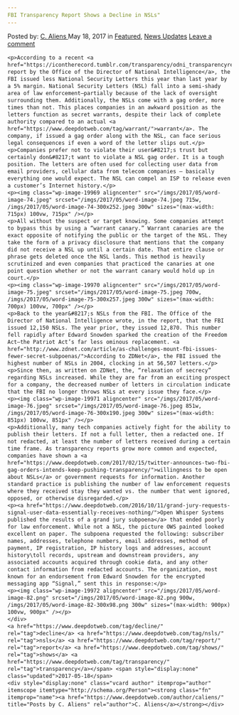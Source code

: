 ```yaml
---
FBI Transparency Report Shows a Decline in NSLs"
---
```

<article class="post-listing post-19955 post type-post status-publish format-standard has-post-thumbnail hentry  tag-decline tag-nsls tag-report tag-shows tag-transparency">
    <div class="post-inner">
        <span>Posted by: <a href="https://www.deepdotweb.com/author/caliens/" title="">C. Aliens </a></span>
    <span>May 18, 2017</span>
    <span>in <a href="https://www.deepdotweb.com/category/deepdot-news/" rel="category tag">Featured</a>, <a href="https://www.deepdotweb.com/category/news-updates/" rel="category tag">News Updates</a></span>
    <span><a href="https://www.deepdotweb.com/2017/05/18/fbi-transparency-report-shows-decline-nsls/#respond">Leave a comment</a></span>
    </p>
    <div class="clear"></div>
    
    <p>According to a recent <a href="https://icontherecord.tumblr.com/transparency/odni_transparencyreport_cy2016">transparency report by the Office of the Director of National Intelligence</a>, the FBI issued less National Security Letters this year than last year by a 5% margin. National Security Letters (NSL) fall into a semi-shady area of law enforcement—partially because of the lack of oversight surrounding them. Additionally, the NSLs come with a gag order, more times than not. This places companies in an awkward position as the letters function as secret warrants, despite their lack of complete authority compared to an actual <a href="https://www.deepdotweb.com/tag/warrant/">warrant</a>. The company, if issued a gag order along with the NSL, can face serious legal consequences if even a word of the letter slips out.</p>
    <p>Companies prefer not to violate their user&#8217;s trust but certainly don&#8217;t want to violate a NSL gag order. It is a tough position. The letters are often used for collecting user data from email providers, cellular data from telecom companies – basically everything one would expect. The NSL can compel an ISP to release even a customer’s Internet history.</p>
    <p><img class="wp-image-19969 aligncenter" src="/imgs/2017/05/word-image-74.jpeg" srcset="/imgs/2017/05/word-image-74.jpeg 715w, /imgs/2017/05/word-image-74-300x252.jpeg 300w" sizes="(max-width: 715px) 100vw, 715px" /></p>
    <p>All without the suspect or target knowing. Some companies attempt to bypass this by using a “warrant canary.” Warrant canaries are the exact opposite of notifying the public or the target of the NSL. They take the form of a privacy disclosure that mentions that the company did not receive a NSL up until a certain date. That entire clause or phrase gets deleted once the NSL lands. This method is heavily scrutinized and even companies that practiced the canaries at one point question whether or not the warrant canary would hold up in court.</p>
    <p><img class="wp-image-19970 aligncenter" src="/imgs/2017/05/word-image-75.jpeg" srcset="/imgs/2017/05/word-image-75.jpeg 700w, /imgs/2017/05/word-image-75-300x257.jpeg 300w" sizes="(max-width: 700px) 100vw, 700px" /></p>
    <p>Back to the year&#8217;s NSLs from the FBI. The Office of the Director of National Intelligence wrote, in the report, that the FBI issued 12,150 NSLs. The year prior, they issued 12,870. This number fell rapidly after Edward Snowden sparked the creation of the Freedom Act—the Patriot Act’s far less ominous replacement. <a href="http://www.zdnet.com/article/as-challenges-mount-fbi-issues-fewer-secret-subpoenas/">According to ZDNet</a>, the FBI issued the highest number of NSLs in 2004, clocking in at 56,507 letters.</p>
    <p>Since then, as written on ZDNet, the, “relaxation of secrecy” regarding NSLs increased. While they are far from an exciting prospect for a company, the decreased number of letters in circulation indicate that the FBI no longer throws NSLs at every issue they face.</p>
    <p><img class="wp-image-19971 aligncenter" src="/imgs/2017/05/word-image-76.jpeg" srcset="/imgs/2017/05/word-image-76.jpeg 851w, /imgs/2017/05/word-image-76-300x190.jpeg 300w" sizes="(max-width: 851px) 100vw, 851px" /></p>
    <p>Additionally, many tech companies actively fight for the ability to publish their letters. If not a full letter, then a redacted one. If not redacted, at least the number of letters received during a certain time frame. As transparency reports grow more common and expected, companies have shown a <a href="https://www.deepdotweb.com/2017/02/15/twitter-announces-two-fbi-gag-orders-intends-keep-pushing-transparency/">willingness to be open about NSLs</a> or government requests for information. Another standard practice is publishing the number of law enforcement requests where they received stay they wanted vs. the number that went ignored, opposed, or otherwise disregarded.</p>
    <p><a href="https://www.deepdotweb.com/2016/10/11/grand-jury-requests-signal-user-data-essentially-receives-nothing/">Open Whisper Systems published the results of a grand jury subpoena</a> that ended poorly for law enforcement. While not a NSL, the picture OWS painted looked excellent on paper. The subpoena requested the following: subscriber names, addresses, telephone numbers, email addresses, method of payment, IP registration, IP history logs and addresses, account history\toll records, upstream and downstream providers, any associated accounts acquired through cookie data, and any other contact information from redacted accounts. The organization, most known for an endorsement from Edward Snowden for the encrypted messaging app “Signal,” sent this in response:</p>
    <p><img class="wp-image-19972 aligncenter" src="/imgs/2017/05/word-image-82.png" srcset="/imgs/2017/05/word-image-82.png 900w, /imgs/2017/05/word-image-82-300x98.png 300w" sizes="(max-width: 900px) 100vw, 900px" /></p>
    </div>
    <a href="https://www.deepdotweb.com/tag/decline/" rel="tag">decline</a> <a href="https://www.deepdotweb.com/tag/nsls/" rel="tag">nsls</a> <a href="https://www.deepdotweb.com/tag/report/" rel="tag">report</a> <a href="https://www.deepdotweb.com/tag/shows/" rel="tag">shows</a> <a href="https://www.deepdotweb.com/tag/transparency/" rel="tag">transparency</a></span> <span style="display:none" class="updated">2017-05-18</span>
    <div style="display:none" class="vcard author" itemprop="author" itemscope itemtype="http://schema.org/Person"><strong class="fn" itemprop="name"><a href="https://www.deepdotweb.com/author/caliens/" title="Posts by C. Aliens" rel="author">C. Aliens</a></strong></div>
    
